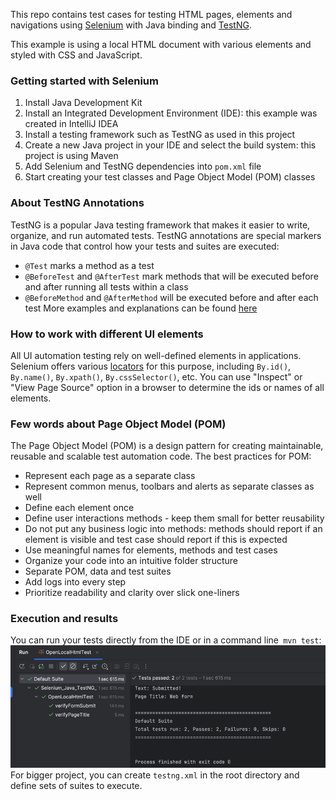 This repo contains test cases for testing HTML pages, elements and navigations using [Selenium](https://www.selenium.dev/) with Java binding and [TestNG](https://testng.org/).

This example is using a local HTML document with various elements and styled with CSS and JavaScript.

### Getting started with Selenium 
1. Install Java Development Kit
2. Install an Integrated Development Environment (IDE): this example was created in IntelliJ IDEA
3. Install a testing framework such as TestNG as used in this project
4. Create a new Java project in your IDE and select the build system: this project is using Maven
5. Add Selenium and TestNG dependencies into `pom.xml` file
6. Start creating your test classes and Page Object Model (POM) classes

### About TestNG Annotations
TestNG is a popular Java testing framework that makes it easier to write, organize, and run automated tests.
TestNG annotations are special markers in Java code that control how your tests and suites are executed:
- `@Test` marks a method as a test
- `@BeforeTest` and `@AfterTest` mark methods that will be executed before and after running all tests within a class
- `@BeforeMethod` and `@AfterMethod` will be executed before and after each test
More examples and explanations can be found [here](https://testng.org/annotations.html)


### How to work with different UI elements
All UI automation testing rely on well-defined elements in applications. Selenium offers various [locators](https://www.selenium.dev/documentation/webdriver/elements/) for this purpose, 
including `By.id()`, `By.name()`, `By.xpath()`, `By.cssSelector()`, etc. 
You can use "Inspect" or "View Page Source" option in a browser to determine the ids or names of all elements. 

### Few words about Page Object Model (POM)
The Page Object Model (POM) is a design pattern for creating maintainable, reusable and scalable test automation code.
The best practices for POM:
- Represent each page as a separate class
- Represent common menus, toolbars and alerts as separate classes as well
- Define each element once
- Define user interactions methods - keep them small for better reusability
- Do not put any business logic into methods: methods should report if an element is visible and test case should report if this is expected
- Use meaningful names for elements, methods and test cases
- Organize your code into an intuitive folder structure
- Separate POM, data and test suites 
- Add logs into every step
- Prioritize readability and clarity over slick one-liners


### Execution and results
You can run your tests directly from the IDE or in a command line` mvn test`:
![img.png](img.png)
For bigger project, you can create `testng.xml` in the root directory and define sets of suites to execute.